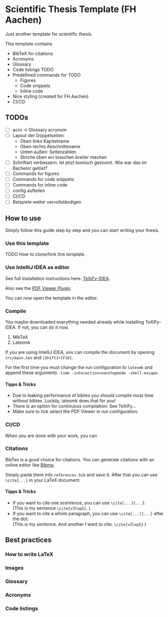 # Scientific Thesis Template (FH Aachen)
Just another template for scientific thesis.

This template contains
- BibTeX for citations
- Acronyms
- Glossary
- Code listings TODO
- Predefined commands for TODO
  - Figures
  - Code snippets
  - Inline code
- Nice styling (created for FH Aachen)
- CI/CD

## TODOs
- [ ] acro -> Glossary acrynom
- [ ] Layout der Doppelseiten:
  - Oben links Kapitelname
  - Oben rechts Abschnittsname
  - Unten außen: Seitenzahlen
  - Striche oben ein bisschen breiter machen
- [ ] Schriftart verbessern. Ist jetzt komisch gezoomt. Wie war das im Bachelor gelöst?
- [ ] Commands for figures
- [ ] Commands for code snippets
- [ ] Commands for inline code
- [ ] config aufteilen
- [ ] CI/CD
- [ ] Beispiele weiter vervollständigen

## How to use
Simply follow this guide step by step and you can start writing your thesis.

### Use this template
TODO How to clone/fork this template.

### Use IntelliJ IDEA as editor
See full installation instructions here: [TeXiFy-IDEA](https://github.com/Hannah-Sten/TeXiFy-IDEA/wiki/Installation).

Also see the [PDF Viewer Plugin](https://plugins.jetbrains.com/plugin/14494-pdf-viewer).

You can now open the template in the editor.

### Compile
You maybe downloaded everything needed already while installing TeXiFy-IDEA. If not, you can do it now.

1. MikTeX
2. Latexmk

If you are using IntelliJ IDEA, you can compile the document by opening ``src/main.tex`` and ``[Shift]+[F10]``.

For the first time you must change the run configuration to ``latexmk`` and append these arguments ``-time -interaction=nonstopmode -shell-escape``.

#### Tipps & Tricks
- Due to leaking performance of bibtex you should compile most time without bibtex. Luckily, latexmk does that for you!
- There is an option for continuous compilation: See TeXiFy...
- Make sure to tick select the PDF Viewer in run configuration.

### CI/CD
When you are done with your work, you can

### Citations
BibTex is a good choice for citations. You can generate citations with an online editor like [Bibme](https://www.bibme.org/bibtex/).

Simply paste them into ``references.bib`` and save it. After that you can use ``\cite{...}`` in your LaTeX document.

#### Tipps & Tricks
- If you want to cite one scentence, you can use ``\cite[...]{...}``. 
<br>(This is my sentence ``\cite{v3lop5}``. )
- If you want to cite a whole paragraph, you can use ``\cite[...]{...}`` after the dot.
  <br>(This is my sentence. And another I want to cite. ``\cite{v3lop5}`` )

## Best practices
### How to write LaTeX
### Images


### Glossary
### Acronyms
### Code listings